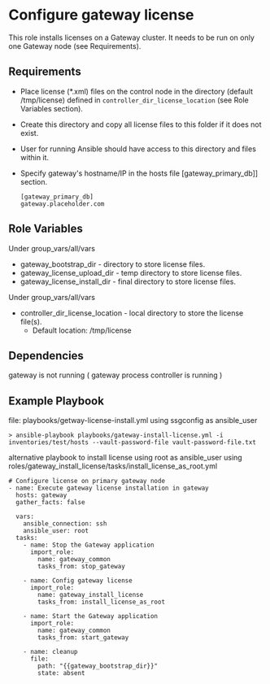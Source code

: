 Configure gateway license
======================

This role installs licenses on a Gateway cluster. It needs to be run on only one Gateway node (see Requirements).

Requirements
------------
* Place license (*.xml) files on the control node in the directory (default /tmp/license) defined in `controller_dir_license_location` (see Role Variables section). 
* Create this directory and copy all license files to this folder if it does not exist.
* User for running Ansible should have access to this directory and files within it.

* Specify gateway's hostname/IP in the hosts file [gateway_primary_db]] section.
    ```
    [gateway_primary_db]
    gateway.placeholder.com 
  
     ```  

Role Variables
--------------
Under group_vars/all/vars
* gateway_bootstrap_dir - directory to store license files.
* gateway_license_upload_dir - temp directory to store license files.
* gateway_license_install_dir - final directory to store license files.

Under group_vars/all/vars
* controller_dir_license_location - local directory to store the license file(s).
  * Default location: /tmp/license



Dependencies
------------
gateway is not running ( gateway process controller is running )


Example Playbook
------------
file: playbooks/getway-license-install.yml using ssgconfig as ansible_user
   
    > ansible-playbook playbooks/gateway-install-license.yml -i inventories/test/hosts --vault-password-file vault-password-file.txt

alternative playbook to install license using root as ansible_user using roles/gateway_install_license/tasks/install_license_as_root.yml
    
    
    # Configure license on primary gateway node
    - name: Execute gateway license installation in gateway
      hosts: gateway
      gather_facts: false
      
      vars:
        ansible_connection: ssh
        ansible_user: root
      tasks:
        - name: Stop the Gateway application
          import_role:
            name: gateway_common
            tasks_from: stop_gateway
       
        - name: Config gateway license
          import_role:
            name: gateway_install_license
            tasks_from: install_license_as_root
        
        - name: Start the Gateway application
          import_role:
            name: gateway_common
            tasks_from: start_gateway
    
        - name: cleanup
          file:
            path: "{{gateway_bootstrap_dir}}"
            state: absent
       
  
     
    